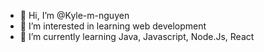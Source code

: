- 👋 Hi, I’m @Kyle-m-nguyen
- 👀 I’m interested in learning web development
- 🌱 I’m currently learning Java, Javascript, Node.Js, React
